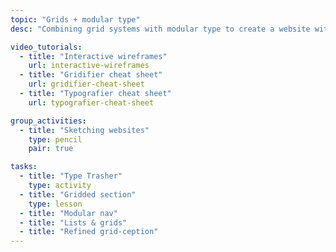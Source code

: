 ```yaml
---
topic: "Grids + modular type"
desc: "Combining grid systems with modular type to create a website without much hassle."

video_tutorials:
  - title: "Interactive wireframes"
    url: interactive-wireframes
  - title: "Gridifier cheat sheet"
    url: gridifier-cheat-sheet
  - title: "Typografier cheat sheet"
    url: typografier-cheat-sheet

group_activities:
  - title: "Sketching websites"
    type: pencil
    pair: true

tasks:
  - title: "Type Trasher"
    type: activity
  - title: "Gridded section"
    type: lesson
  - title: "Modular nav"
  - title: "Lists & grids"
  - title: "Refined grid-ception"
---
```

